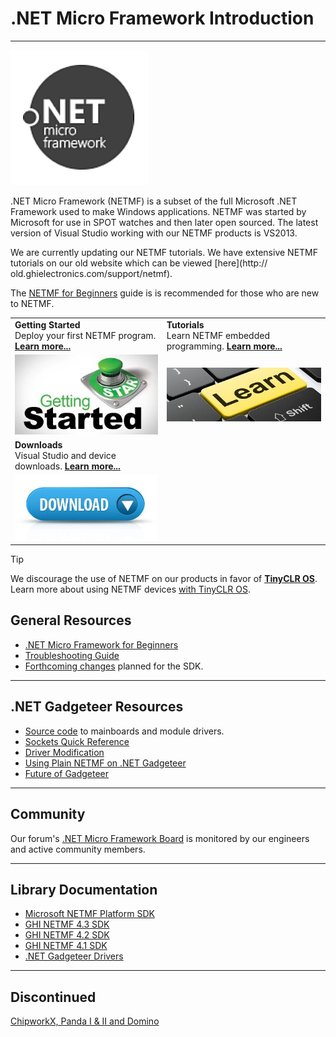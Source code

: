 # .NET Micro Framework Introduction
---

![NETMF Logo](images/netmf_logo_noborder.png)

.NET Micro Framework (NETMF) is a subset of the full Microsoft .NET Framework used to make Windows applications. NETMF was started by Microsoft for use in SPOT watches and then later open sourced. The latest version of Visual Studio working with our NETMF products is VS2013.

We are currently updating our NETMF tutorials.  We have extensive NETMF tutorials on our old website which can be viewed [here](http://
old.ghielectronics.com/support/netmf).

The [NETMF for Beginners](http://files.ghielectronics.com/downloads/NETMF/NETMF_for_Beginners.pdf) guide is is recommended for those who are new to NETMF.

|    |    |
|----|----|
|  **Getting Started** </br> Deploy your first NETMF program. [**Learn more...**](getting-started.md)  |  **Tutorials** </br> Learn NETMF embedded programming. [**Learn more...**](tutorials/intro.md)  |
|  [![Getting Started](../tinyclr/images/getting-started.jpg)](getting-started.md)  |  [![Learn More](../tinyclr/images/learn.jpg)](tutorials/intro.md)  |
|  **Downloads** </br> Visual Studio and device downloads. [**Learn more...**](downloads.md)  |    |
|  [![Download](../tinyclr/images/download.jpg)](downloads.md)  |    |


> [!Tip]
> We discourage the use of NETMF on our products in favor of [**TinyCLR OS**](../../software/tinyclr/intro.md). Learn more about using NETMF devices [with TinyCLR OS]().

## General Resources
* [.NET Micro Framework for Beginners](http://old.ghielectronics.com/downloads/NETMF/NETMF_for_Beginners.pdf)
* [Troubleshooting Guide](http://old.ghielectronics.com/docs/165)
* [Forthcoming changes](http://old.ghielectronics.com/docs/325) planned for the SDK.

---

## .NET Gadgeteer Resources
* [Source code](https://bitbucket.org/ghi_elect/gadgeteer) to mainboards and module drivers.
* [Sockets Quick Reference](http://old.ghielectronics.com/docs/305)
* [Driver Modification](http://old.ghielectronics.com/docs/122)
* [Using Plain NETMF on .NET Gadgeteer](http://old.ghielectronics.com/docs/144)
* [Future of Gadgeteer](https://www.ghielectronics.com/community/forum/topic?id=23671)

---

## Community
Our forum's [.NET Micro Framework Board](http://old.ghielectronics.com/community/forum/board?id=28) is monitored by our engineers and active community members.

---

## Library Documentation
* [Microsoft NETMF Platform SDK](https://msdn.microsoft.com/en-us/library/ms376806.aspx)
* [GHI NETMF 4.3 SDK](http://old.ghielectronics.com/downloads/man/Library_Documentation_v4.3/)
* [GHI NETMF 4.2 SDK](http://old.ghielectronics.com/downloads/man/Library_Documentation_v4.2/)
* [GHI NETMF 4.1 SDK](http://old.ghielectronics.com/downloads/man/Library_Documentation_v4.1/)
* [.NET Gadgeteer Drivers](https://www.ghielectronics.com/downloads/man/Gadgeteer_Documentation_v4.3/)

---

## Discontinued
[ChipworkX, Panda I & II and Domino](http://old.ghielectronics.com/docs/313/)
